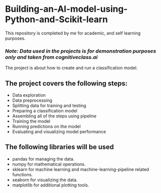 # Building-an-AI-model-using-Python-and-Scikit-learn

This repository is completed by me for academic, and self learning purposes.

### _Note: Data used in the projects is for demonstration purposes only and taken from cognitiveclass.ai_

The project is about how to create and run a classification model.

## The project covers the following steps:
 - Data exploration
 - Data preprocessing
 - Splitting data for training and testing
 - Preparing a classification model
 - Assembling all of the steps using pipeline
 - Training the model
 - Running predictions on the model
 - Evaluating and visualizing model performance

## The following libraries will be used

 - pandas for managing the data.
 - numpy for mathematical operations.
 - sklearn for machine learning and machine-learning-pipeline related functions.
 - seaborn for visualizing the data.
 - matplotlib for additional plotting tools.
